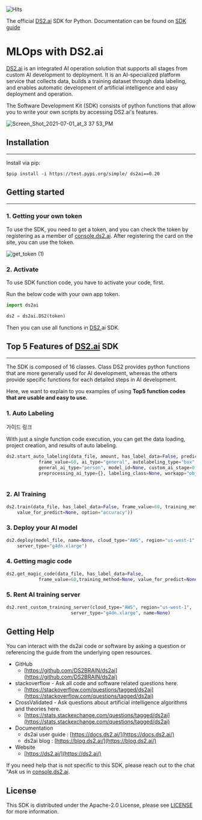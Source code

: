 ![Hits](https://hits.seeyoufarm.com/api/count/incr/badge.svg?url=https%3A%2F%2Fgithub.com%2FDS2BRAIN%2Fds2aihit-counter&count_bg=%2379C83D&title_bg=%23555555&icon=&icon_color=%23E7E7E7&title=hits&edge_flat=false)

The official [DS2.ai](http://ds2.ai/) SDK for Python.
Documentation can be found on [SDK guide](https://docs.ds2.ai/sdk_00_readme.md)

# MLOps with DS2.ai

[DS2.ai](http://ds2.ai/) is an integrated AI operation solution that supports all stages from custom AI development to deployment. It is an AI-specialized platform service that collects data, builds a training dataset through data labeling, and enables automatic development of artificial intelligence and easy deployment and operation.

The Software Development Kit (SDK) consists of python functions that allow you to write your own scripts by accessing DS2.ai's features.

![Screen_Shot_2021-07-01_at_3 37 53_PM](https://user-images.githubusercontent.com/72846894/124224623-fcc39c80-db40-11eb-9737-2e384d88c300.png)

## Installation

---

Install via pip:

```
$pip install -i https://test.pypi.org/simple/ ds2ai==0.20
```


## Getting started

---

### 1. Getting your own token

To use the SDK, you need to get a token, and you can check the token by registering as a member of [console.ds2.ai](http://console.ds2.ai/). After registering the card on the site, you can use the token.

![get_token (1)](https://user-images.githubusercontent.com/72846894/124224654-0b11b880-db41-11eb-8764-90dc1d2cf469.gif)


### 2. Activate

To use SDK function code, you have to activate your code, first.

Run the below code with your own app token. 

```python
import ds2ai

ds2 = ds2ai.DS2(token)
```

Then you can use all functions in [DS2.](http://ds2.Au)ai SDK.

## Top 5 Features of [DS2.ai](http://ds2.ai/) SDK 

---

The SDK is composed of 16 classes. Class DS2 provides python functions that are more generally used for AI development, whereas the others provide specific functions for each detailed steps in AI development.

Here, we want to explain to you examples of using **Top5 function codes that are usable and easy to use.** 

### 1. Auto Labeling

가이드 링크

With just a single function code execution, you can get the data loading, project creation, and results of auto labeling.

```python
ds2.start_auto_labeling(data_file, amount, has_label_data=False, predict_column_name=None,
            frame_value=60, ai_type="general", autolabeling_type="box",
            general_ai_type="person", model_id=None, custom_ai_stage=0, 
            preprocessing_ai_type={}, labeling_class=None, workapp="object_detection")
                          
```

### 2. AI Training

```python
ds2.train(data_file, has_label_data=False, frame_value=60, training_method=None, 
    value_for_predict=None, option="accuracy"))
```

### 3. Deploy your AI model

```python
ds2.deploy(model_file, name=None, cloud_type="AWS", region="us-west-1", 
    server_type="g4dn.xlarge")
```

### 4. Getting magic code

```python
ds2.get_magic_code(data_file, has_label_data=False, 
            frame_value=60,training_method=None, value_for_predict=None)
```

### 5. Rent AI training server

```python
ds2.rent_custom_training_server(cloud_type="AWS", region="us-west-1", 
                        server_type="g4dn.xlarge", name=None)
```

## **Getting Help**

You can interact with the ds2ai code or software by asking a question or referencing the guide from the underlying open resources.

- GitHub
    - [https://github.com/DS2BRAIN/ds2ai](https://github.com/DS2BRAIN/ds2ai)
- stackoverflow - Ask all code and software related questions here.
    - [https://stackoverflow.com/questions/tagged/ds2ai](https://stackoverflow.com/questions/tagged/ds2ai)
- CrossValidated - Ask questions about artificial intelligence algorithms and theories here.
    - [https://stats.stackexchange.com/questions/tagged/ds2ai](https://stats.stackexchange.com/questions/tagged/ds2ai)
- Documentation
    - ds2ai user guide : [https://docs.ds2.ai/](https://docs.ds2.ai/)
    - ds2ai blog : [https://blog.ds2.ai/](https://blog.ds2.ai/)
- Website
    - [https://ds2.ai/](https://ds2.ai/)

If you need help that is not specific to this SDK, please reach out to the chat "Ask us in [console.ds2.ai](http://console.ds2.ai).

## **License**

This SDK is distributed under the Apache-2.0 License, please see [LICENSE](https://github.com/DS2BRAIN/ds2ai/blob/main/LICENSE) for more information.

<br>
<br>
<br>
